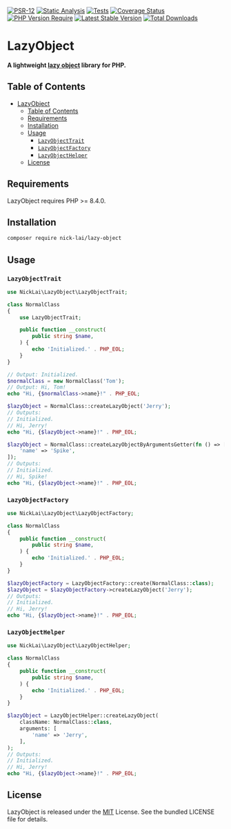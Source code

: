 [![PSR-12](https://github.com/nick-lai/lazy-object/actions/workflows/psr-12.yml/badge.svg)](https://github.com/nick-lai/lazy-object/actions/workflows/psr-12.yml)
[![Static Analysis](https://github.com/nick-lai/lazy-object/actions/workflows/static-analysis.yml/badge.svg)](https://github.com/nick-lai/lazy-object/actions/workflows/static-analysis.yml)
[![Tests](https://github.com/nick-lai/lazy-object/actions/workflows/tests.yml/badge.svg)](https://github.com/nick-lai/lazy-object/actions/workflows/tests.yml)
[![Coverage Status](https://coveralls.io/repos/github/nick-lai/lazy-object/badge.svg?branch=main)](https://coveralls.io/github/nick-lai/lazy-object?branch=main)
[![PHP Version Require](https://poser.pugx.org/nick-lai/lazy-object/require/php)](https://packagist.org/packages/nick-lai/lazy-object)
[![Latest Stable Version](https://poser.pugx.org/nick-lai/lazy-object/v)](https://packagist.org/packages/nick-lai/lazy-object)
[![Total Downloads](https://poser.pugx.org/nick-lai/lazy-object/downloads)](https://packagist.org/packages/nick-lai/lazy-object/stats)

# LazyObject

**A lightweight [lazy object](https://www.php.net/manual/en/language.oop5.lazy-objects.php) library for PHP.**

## Table of Contents

- [LazyObject](#lazyobject)
  - [Table of Contents](#table-of-contents)
  - [Requirements](#requirements)
  - [Installation](#installation)
  - [Usage](#usage)
    - [`LazyObjectTrait`](#lazyobjecttrait)
    - [`LazyObjectFactory`](#lazyobjectfactory)
    - [`LazyObjectHelper`](#lazyobjecthelper)
  - [License](#license)

## Requirements

LazyObject requires PHP >= 8.4.0.

## Installation

```sh
composer require nick-lai/lazy-object
```

## Usage

### `LazyObjectTrait`

```php
use NickLai\LazyObject\LazyObjectTrait;

class NormalClass
{
    use LazyObjectTrait;

    public function __construct(
        public string $name,
    ) {
        echo 'Initialized.' . PHP_EOL;
    }
}

// Output: Initialized.
$normalClass = new NormalClass('Tom');
// Output: Hi, Tom!
echo "Hi, {$normalClass->name}!" . PHP_EOL;

$lazyObject = NormalClass::createLazyObject('Jerry');
// Outputs:
// Initialized.
// Hi, Jerry!
echo "Hi, {$lazyObject->name}!" . PHP_EOL;

$lazyObject = NormalClass::createLazyObjectByArgumentsGetter(fn () => [
    'name' => 'Spike',
]);
// Outputs:
// Initialized.
// Hi, Spike!
echo "Hi, {$lazyObject->name}!" . PHP_EOL;
```

### `LazyObjectFactory`

```php
use NickLai\LazyObject\LazyObjectFactory;

class NormalClass
{
    public function __construct(
        public string $name,
    ) {
        echo 'Initialized.' . PHP_EOL;
    }
}

$lazyObjectFactory = LazyObjectFactory::create(NormalClass::class);
$lazyObject = $lazyObjectFactory->createLazyObject('Jerry');
// Outputs:
// Initialized.
// Hi, Jerry!
echo "Hi, {$lazyObject->name}!" . PHP_EOL;
```

### `LazyObjectHelper`

```php
use NickLai\LazyObject\LazyObjectHelper;

class NormalClass
{
    public function __construct(
        public string $name,
    ) {
        echo 'Initialized.' . PHP_EOL;
    }
}

$lazyObject = LazyObjectHelper::createLazyObject(
    className: NormalClass::class,
    arguments: [
        'name' => 'Jerry',
    ],
);
// Outputs:
// Initialized.
// Hi, Jerry!
echo "Hi, {$lazyObject->name}!" . PHP_EOL;
```

## License

LazyObject is released under the [MIT](LICENSE) License. See the bundled LICENSE file for details.
